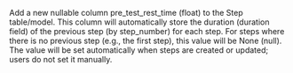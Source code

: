 Add a new nullable column pre_test_rest_time (float) to the Step table/model.
This column will automatically store the duration (duration field) of the previous step (by step_number) for each step.
For steps where there is no previous step (e.g., the first step), this value will be None (null).
The value will be set automatically when steps are created or updated; users do not set it manually.